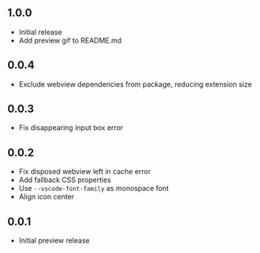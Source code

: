 ## 1.0.0

- Initial release
- Add preview gif to README.md

## 0.0.4

- Exclude webview dependencies from package, reducing extension size

## 0.0.3

- Fix disappearing input box error

## 0.0.2

- Fix disposed webview left in cache error
- Add fallback CSS properties
- Use `--vscode-font-family` as monospace font
- Align icon center

## 0.0.1

- Initial preview release
